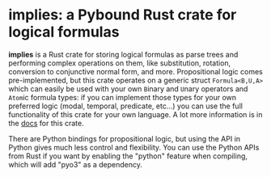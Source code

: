 # implies: a Pybound Rust crate for logical formulas

**implies** is a Rust crate for storing logical formulas as parse trees and performing complex operations on them,
like substitution, rotation, conversion to conjunctive normal form, and more. Propositional logic comes pre-implemented, 
but this crate operates on a generic struct `Formula<B,U,A>` which can easily be used with your own `B`inary and `U`nary
operators and `Atom`ic formula types: if you can implement those types for your own preferred logic (modal, temporal, 
predicate, etc...) you can use the full functionality of this crate for your own language. A lot more information is in
the [docs](docs.rs/implies/0.2.1/implies) for this crate.

There are Python bindings for propositional logic, but using the API in Python gives much less control and flexibility.
You can use the Python APIs from Rust if you want by enabling the "python" feature when compiling, which will add "pyo3" as
a dependency.
